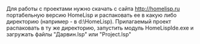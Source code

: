 
Для работы с проектами нужно скачать с сайта http://homelisp.ru портабельную версию HomeLisp
и распаковать ее в какую либо директорию (например - в d:\HomeLisp).
Прилагаемый проект распаковать в ту же директорию, запустить модуль HomeLispIde.exe и загружать
файлы "Дарвин.lsp" или "Project.lsp"

